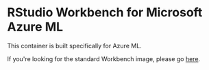 # RStudio Workbench for Microsoft Azure ML

This container is built specifically for Azure ML.

If you're looking for the standard Workbench image, please go [here](https://hub.docker.com/r/rstudio/rstudio-workbench).
